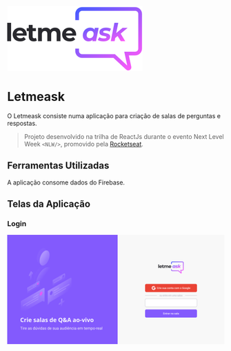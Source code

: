 <img src='.\src\assets\logo.svg'>

# Letmeask

O Letmeask consiste numa aplicação para criação de salas de perguntas e respostas.

> Projeto desenvolvido na trilha de ReactJs durante o evento Next Level Week `<NLW/>`, promovido pela [Rocketseat](http:rocketseat.com.br).

## Ferramentas Utilizadas

A aplicação consome dados do Firebase.

## Telas da Aplicação

### Login

<img src='.\letmeask-home.svg'>
